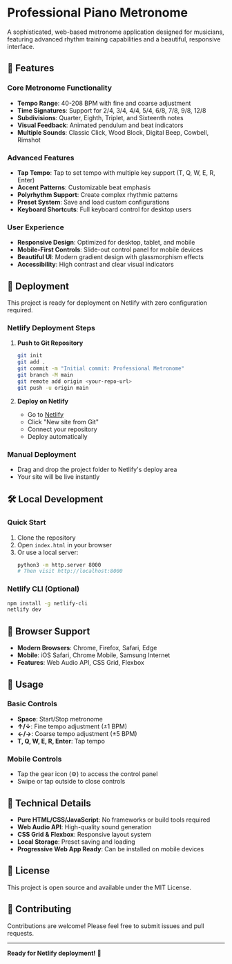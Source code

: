 # Professional Piano Metronome

A sophisticated, web-based metronome application designed for musicians, featuring advanced rhythm training capabilities and a beautiful, responsive interface.

## 🎵 Features

### Core Metronome Functionality
- **Tempo Range**: 40-208 BPM with fine and coarse adjustment
- **Time Signatures**: Support for 2/4, 3/4, 4/4, 5/4, 6/8, 7/8, 9/8, 12/8
- **Subdivisions**: Quarter, Eighth, Triplet, and Sixteenth notes
- **Visual Feedback**: Animated pendulum and beat indicators
- **Multiple Sounds**: Classic Click, Wood Block, Digital Beep, Cowbell, Rimshot

### Advanced Features
- **Tap Tempo**: Tap to set tempo with multiple key support (T, Q, W, E, R, Enter)
- **Accent Patterns**: Customizable beat emphasis
- **Polyrhythm Support**: Create complex rhythmic patterns
- **Preset System**: Save and load custom configurations
- **Keyboard Shortcuts**: Full keyboard control for desktop users

### User Experience
- **Responsive Design**: Optimized for desktop, tablet, and mobile
- **Mobile-First Controls**: Slide-out control panel for mobile devices
- **Beautiful UI**: Modern gradient design with glassmorphism effects
- **Accessibility**: High contrast and clear visual indicators

## 🚀 Deployment

This project is ready for deployment on Netlify with zero configuration required.

### Netlify Deployment Steps

1. **Push to Git Repository**
   ```bash
   git init
   git add .
   git commit -m "Initial commit: Professional Metronome"
   git branch -M main
   git remote add origin <your-repo-url>
   git push -u origin main
   ```

2. **Deploy on Netlify**
   - Go to [Netlify](https://app.netlify.com/)
   - Click "New site from Git"
   - Connect your repository
   - Deploy automatically

### Manual Deployment
- Drag and drop the project folder to Netlify's deploy area
- Your site will be live instantly

## 🛠️ Local Development

### Quick Start
1. Clone the repository
2. Open `index.html` in your browser
3. Or use a local server:
   ```bash
   python3 -m http.server 8000
   # Then visit http://localhost:8000
   ```

### Netlify CLI (Optional)
```bash
npm install -g netlify-cli
netlify dev
```

## 📱 Browser Support

- **Modern Browsers**: Chrome, Firefox, Safari, Edge
- **Mobile**: iOS Safari, Chrome Mobile, Samsung Internet
- **Features**: Web Audio API, CSS Grid, Flexbox

## 🎹 Usage

### Basic Controls
- **Space**: Start/Stop metronome
- **↑/↓**: Fine tempo adjustment (±1 BPM)
- **←/→**: Coarse tempo adjustment (±5 BPM)
- **T, Q, W, E, R, Enter**: Tap tempo

### Mobile Controls
- Tap the gear icon (⚙️) to access the control panel
- Swipe or tap outside to close controls

## 🔧 Technical Details

- **Pure HTML/CSS/JavaScript**: No frameworks or build tools required
- **Web Audio API**: High-quality sound generation
- **CSS Grid & Flexbox**: Responsive layout system
- **Local Storage**: Preset saving and loading
- **Progressive Web App Ready**: Can be installed on mobile devices

## 📄 License

This project is open source and available under the MIT License.

## 🤝 Contributing

Contributions are welcome! Please feel free to submit issues and pull requests.

---

**Ready for Netlify deployment!** 🚀
